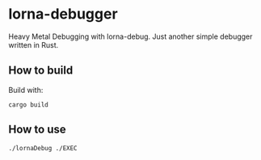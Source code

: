 # lorna-debugger
Heavy Metal Debugging with lorna-debug. Just another simple debugger written in Rust.

## How to build

Build with:

    cargo build

## How to use

    ./lornaDebug ./EXEC
